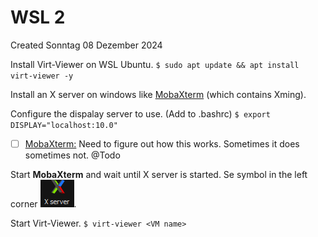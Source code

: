 # WSL 2
Created Sonntag 08 Dezember 2024

Install Virt-Viewer on WSL Ubuntu.
``$ sudo apt update && apt install virt-viewer -y``

Install an X server on windows like [MobaXterm](https://mobaxterm.mobatek.net/) (which contains Xming).

Configure the dispalay server to use. (Add to .bashrc)
``$ export DISPLAY="localhost:10.0"``

* ☐ [MobaXterm:](https://mobaxterm.mobatek.net/) Need to figure out how this works. Sometimes it does sometimes not.  @Todo

Start **MobaXterm** and wait until X server is started. Se symbol in the left corner ![](./WSL_2/pasted_image.png).

Start Virt-Viewer.
``$ virt-viewer <VM name>``

